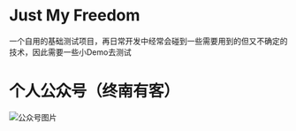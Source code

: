 # Just My Freedom
一个自用的基础测试项目，再日常开发中经常会碰到一些需要用到的但又不确定的技术，因此需要一些小Demo去测试

# 个人公众号（终南有客）
![公众号图片](image/扫码_搜索联合传播样式-白色版.png)
